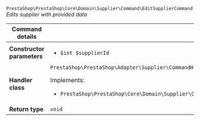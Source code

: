 `PrestaShop\PrestaShop\Core\Domain\Supplier\Command\EditSupplierCommand`
_Edits supplier with provided data_

| Command details            |    |
| -------------------------- | -- |
| **Constructor parameters** | <ul> <li>`$int $supplierId`</li> </ul> |
| **Handler class**          | `PrestaShop\PrestaShop\Adapter\Supplier\CommandHandler\EditSupplierHandler`  <p> Implements: </p> <ul>  <li>`PrestaShop\PrestaShop\Core\Domain\Supplier\CommandHandler\EditSupplierHandlerInterface`</li>  |
| **Return type** |  `void`  |
